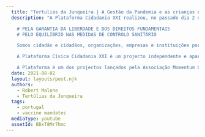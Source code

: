 ```yaml
---
  title: "Tertulias da Junqueira | A Gestão da Pandemia e as crianças em 2021"
  description: "A Plataforma Cidadania XXI realizou, no passado dia 2 de Agosto, uma Tertúlia cuja temática foi A Gestão da Pandemia e as Crianças em 2021, contando com a participação do Dr. António Ferreira e Dr. António Pedro Machado  - com a moderação de Elisabete Tavares. A tertúlia permitiu a reflexão sobre diversos aspectos da gestão sanitária em Portugal, assim como o recente debate sobre a vacinação em crianças e jovens.

    # PELA GARANTIA DA LIBERDADE E DOS DIREITOS FUNDAMENTAIS
    # PELO EQUILÍBRIO NAS MEDIDAS DE CONTROLO SANITÁRIO

    Somos cidadãs e cidadãos, organizações, empresas e instituições portuguesas e defendemos a Ciência, a Saúde, a Vida, a Liberdade, a Democracia e a Constituição Portuguesa.

    A Plataforma Cívica Cidadania XXI é um projecto independente e apartidário que procura garantir o debate, a pluralidade, o contraditório e a cidadania activa, abordando temas que interessam a todos - e para os quais a formação e expressão de opinião é fundamental. Conheça melhor a Cidadania XXI em https://www.cidadaniaxxi.eu, assine e partilhe o nosso manifesto.

    A Plataforma é um dos projectos lançados pela Associação Momentum XXI, uma organização sem fins lucrativos cujo foco é a construção de uma sociedade civil activa e dinâmica. Apoie este projecto e faça parte da onda da cidadania activa em https://www.associacaoxxi.pt - a continuidade da nossa actividade depende de si!"
  date: 2021-08-02
  layout: layouts/post.njk
  authors:
    - Robert Malone
    - Tertúlias da Junqueira
  tags:
    - portugal
    - vaccine mandates
  mediaType: youtube
  assetId: BDxT8Mr7hmc
---
```


